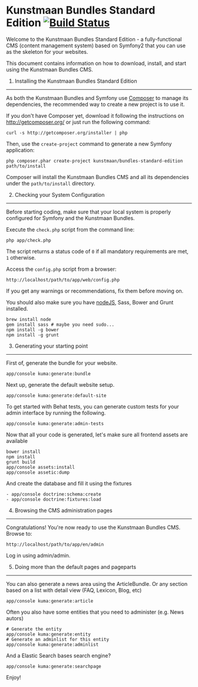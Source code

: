 Kunstmaan Bundles Standard Edition [![Build Status](https://travis-ci.org/Kunstmaan/KunstmaanBundlesStandardEdition.png?branch=master)](https://travis-ci.org/Kunstmaan/KunstmaanBundlesStandardEdition)
==================================

Welcome to the Kunstmaan Bundles Standard Edition - a fully-functional CMS (content management system) based on Symfony2 that you can use as the skeleton for your websites.

This document contains information on how to download, install, and start using the Kunstmaan Bundles CMS.

1) Installing the Kunstmaan Bundles Standard Edition
----------------------------------------------------

As both the Kunstmaan Bundles and Symfony use [Composer][2] to manage its dependencies, the recommended way to create a new project is to use it.

If you don't have Composer yet, download it following the instructions on http://getcomposer.org/ or just run the following command:

    curl -s http://getcomposer.org/installer | php

Then, use the `create-project` command to generate a new Symfony application:

    php composer.phar create-project kunstmaan/bundles-standard-edition path/to/install

Composer will install the Kunstmaan Bundles CMS and all its dependencies under the `path/to/install` directory.


2) Checking your System Configuration
-------------------------------------

Before starting coding, make sure that your local system is properly configured for Symfony and the Kunstmaan Bundles.

Execute the `check.php` script from the command line:

    php app/check.php

The script returns a status code of `0` if all mandatory requirements are met, `1` otherwise.

Access the `config.php` script from a browser:

    http://localhost/path/to/app/web/config.php

If you get any warnings or recommendations, fix them before moving on.

You should also make sure you have [nodeJS][3], Sass, Bower and Grunt installed.

    brew install node
    gem install sass # maybe you need sudo...
    npm install -g bower
    npm install -g grunt

3) Generating your starting point
---------------------------------

First of, generate the bundle for your website.

    app/console kuma:generate:bundle

Next up, generate the default website setup.

    app/console kuma:generate:default-site

To get started with Behat tests, you can generate custom tests for your admin interface by running the following.

    app/console kuma:generate:admin-tests

Now that all your code is generated, let's make sure all frontend assets are available

    bower install
    npm install
    grunt build
    app/console assets:install
    app/console assetic:dump

And create the database and fill it using the fixtures

    - app/console doctrine:schema:create
    - app/console doctrine:fixtures:load

4) Browsing the CMS administration pages
----------------------------------------

Congratulations! You're now ready to use the Kunstmaan Bundles CMS. Browse to:

    http://localhost/path/to/app/en/admin

Log in using admin/admin.

5) Doing more than the default pages and pageparts
--------------------------------------------------

You can also generate a news area using the ArticleBundle. Or any section based on a list with detail view (FAQ, Lexicon, Blog, etc)

    app/console kuma:generate:article

Often you also have some entities that you need to administer (e.g. News autors)

    # Generate the entity
    app/console kuma:generate:entity
    # Generate an adminlist for this entity
    app/console kuma:generate:adminlist

And a Elastic Search bases search engine?

    app/console kuma:generate:searchpage


Enjoy!

[1]:  http://bundles.kunstmaan.be/documentation/getting-started
[2]:  http://getcomposer.org/
[3]:  http://nodejs.org/
